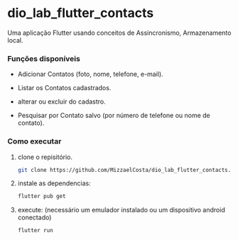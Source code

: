 # dio_lab_flutter_contacts

Uma aplicação Flutter usando conceitos de Assincronismo, Armazenamento local.


### Funções disponíveis

* Adicionar Contatos (foto, nome, telefone, e-mail).

* Listar os Contatos cadastrados.

* alterar ou excluir do cadastro.

* Pesquisar por Contato salvo (por número de telefone ou nome de contato).



### Como executar

1. clone o repisitório.
   ```sh
   git clone https://github.com/MizzaelCosta/dio_lab_flutter_contacts.git
   ```
   
2. instale as dependencias:
 
   ```sh
   flutter pub get
   ```
   
3. execute: (necessário um emulador instalado ou um dispositivo android conectado)
   ```sh
   flutter run
   ```   
